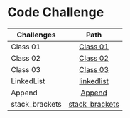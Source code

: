 # Code Challenge

| Challenges |      Path     |
| ---------- | :-----------: |
| Class 01   | [Class 01](./codeChallenge1.md)  |
| Class 02   | [Class 02](./CodeChallenge2.md)  |
| Class 03   | [Class 03](./codeChallenge3.md)  |
| LinkedList   | [linkedlist](./linked-list/README.MD)  |
| Append   | [Append](./Readme.append/README.MD)  |
| stack_brackets   | [stack_brackets](./stack_queue/brackets.md)  |


